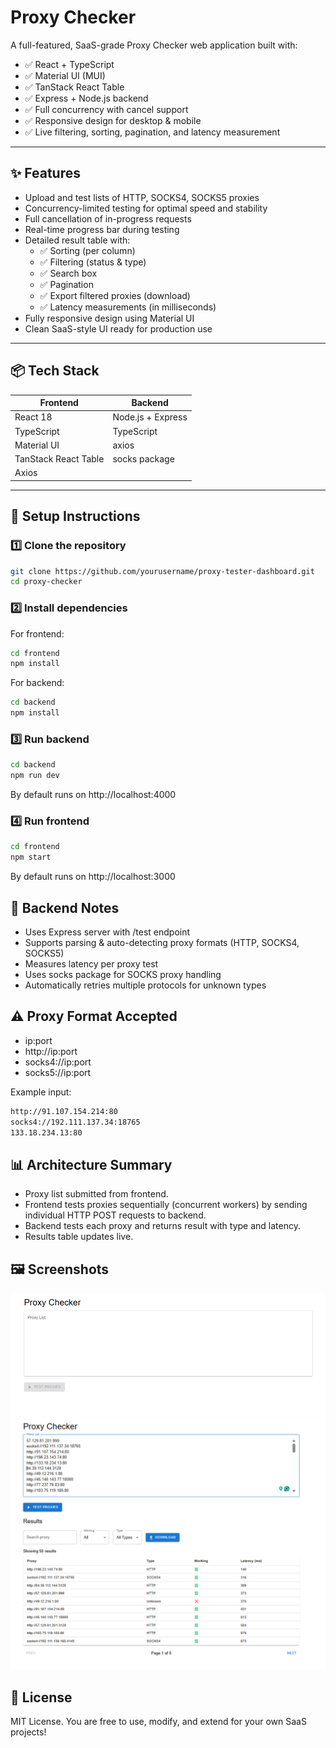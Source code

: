# Proxy Checker

A full-featured, SaaS-grade Proxy Checker web application built with:

- ✅ React + TypeScript
- ✅ Material UI (MUI)
- ✅ TanStack React Table
- ✅ Express + Node.js backend
- ✅ Full concurrency with cancel support
- ✅ Responsive design for desktop & mobile
- ✅ Live filtering, sorting, pagination, and latency measurement

---

## ✨ Features

- Upload and test lists of HTTP, SOCKS4, SOCKS5 proxies
- Concurrency-limited testing for optimal speed and stability
- Full cancellation of in-progress requests
- Real-time progress bar during testing
- Detailed result table with:
  - ✅ Sorting (per column)
  - ✅ Filtering (status & type)
  - ✅ Search box
  - ✅ Pagination
  - ✅ Export filtered proxies (download)
  - ✅ Latency measurements (in milliseconds)
- Fully responsive design using Material UI
- Clean SaaS-style UI ready for production use

---

## 📦 Tech Stack

| Frontend  | Backend   |
| ---------- | ---------- |
| React 18   | Node.js + Express |
| TypeScript | TypeScript |
| Material UI | axios |
| TanStack React Table | socks package |
| Axios | |

---

## 🚀 Setup Instructions

### 1️⃣ Clone the repository

```bash
git clone https://github.com/yourusername/proxy-tester-dashboard.git
cd proxy-checker
```

### 2️⃣ Install dependencies

For frontend:

```bash
cd frontend
npm install
```

For backend:

```bash
cd backend
npm install
```

### 3️⃣ Run backend

```bash
cd backend
npm run dev
```

By default runs on http://localhost:4000

### 4️⃣ Run frontend

```bash
cd frontend
npm start
```

By default runs on http://localhost:3000

## 🔧 Backend Notes
- Uses Express server with /test endpoint
- Supports parsing & auto-detecting proxy formats (HTTP, SOCKS4, SOCKS5)
- Measures latency per proxy test
- Uses socks package for SOCKS proxy handling
- Automatically retries multiple protocols for unknown types

## ⚠ Proxy Format Accepted
- ip:port
- http://ip:port
- socks4://ip:port
- socks5://ip:port

Example input:

```bash
http://91.107.154.214:80
socks4://192.111.137.34:18765
133.18.234.13:80
```

## 📊 Architecture Summary
- Proxy list submitted from frontend.
- Frontend tests proxies sequentially (concurrent workers) by sending individual HTTP POST requests to backend.
- Backend tests each proxy and returns result with type and latency.
- Results table updates live.

## 🖼 Screenshots
![default](/screenshots/default.png)
![complete](/screenshots/complete.png)

## 📝 License
MIT License.
You are free to use, modify, and extend for your own SaaS projects!

